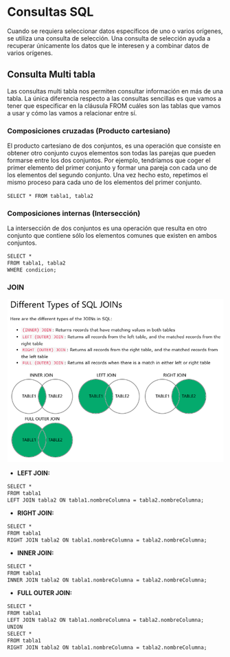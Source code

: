# Consultas SQL

Cuando se requiera seleccionar datos específicos de uno o varios orígenes, se utiliza una consulta de selección. Una consulta de selección ayuda a recuperar únicamente los datos que le interesen y a combinar datos de varios orígenes.

## Consulta Multi tabla
Las consultas multi tabla nos permiten consultar información en más de una tabla. La única diferencia respecto a las consultas sencillas es que vamos a tener que especificar en la cláusula FROM cuáles son las tablas que vamos a usar y cómo las vamos a relacionar entre sí.

### Composiciones cruzadas (Producto cartesiano)
El producto cartesiano de dos conjuntos, es una operación que consiste en obtener otro conjunto cuyos elementos son todas las parejas que pueden formarse entre los dos conjuntos. Por ejemplo, tendríamos que coger el primer elemento del primer conjunto y formar una pareja con cada uno de los elementos del segundo conjunto. Una vez hecho esto, repetimos el mismo proceso para cada uno de los elementos del primer conjunto.

`SELECT * FROM tabla1, tabla2`

### Composiciones internas (Intersección)
La intersección de dos conjuntos es una operación que resulta en otro conjunto que contiene sólo los elementos comunes que existen en ambos conjuntos.

```
SELECT *
FROM tabla1, tabla2
WHERE condicion;
```

### JOIN

![joins](./imagenes/joins.png)

- **LEFT JOIN:**

```
SELECT *
FROM tabla1
LEFT JOIN tabla2 ON tabla1.nombreColumna = tabla2.nombreColumna;
``` 

- **RIGHT JOIN:**

```
SELECT *
FROM tabla1
RIGHT JOIN tabla2 ON tabla1.nombreColumna = tabla2.nombreColumna;
```

- **INNER JOIN:**

```
SELECT *
FROM tabla1
INNER JOIN tabla2 ON tabla1.nombreColumna = tabla2.nombreColumna;
```

- **FULL OUTER JOIN:**

```
SELECT *
FROM tabla1
LEFT JOIN tabla2 ON tabla1.nombreColumna = tabla2.nombreColumna;
UNION
SELECT *
FROM tabla1
RIGHT JOIN tabla2 ON tabla1.nombreColumna = tabla2.nombreColumna;
```